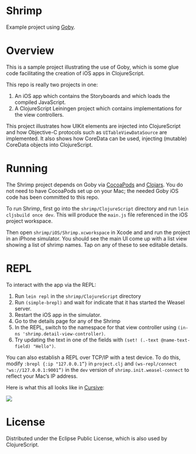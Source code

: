 Shrimp
======

Example project using [Goby](https://github.com/mfikes/goby).

Overview
========

This is a sample project illustrating the use of Goby, which is some glue code facilitating the creation of iOS apps in ClojureScript.

This repo is really two projects in one:

1. An iOS app which contains the Storyboards and which loads the compiled JavaScript.
2. A ClojureScript Leiningen project which contains implementations for the view controllers.

This project illustrates how UIKit elements are injected into ClojureScript and how Objective-C protocols such as `UITableViewDataSource` are implemented. It also shows how CoreData can be used, injecting (mutable) CoreData objects into ClojureScript.

Running
=======

The Shrimp project depends on Goby via [CocoaPods](http://cocoapods.org) and [Clojars](https://clojars.org). You do not need to have CocoaPods set up on your Mac; the needed Goby iOS code has been committed to this repo. 

To run Shrimp, first go into the `shrimp/ClojureScript` directory and run `lein cljsbuild once dev`. This will produce the `main.js` file referenced in the iOS project workspace.

Then open `shrimp/iOS/Shrimp.xcworkspace` in Xcode and and run the project in an iPhone simulator. You should see the main UI come up with a list view showing a list of shrimp names. Tap on any of these to see editable details.

REPL
====

To interact with the app via the REPL:

1. Run `lein repl` in the `shrimp/ClojureScript` directory
2. Run `(simple-brepl)` and wait for indicate that it has started the Weasel server.
3. Restart the iOS app in the simulator.
4. Go to the details page for any of the Shrimp
5. In the REPL, switch to the namespace for that view controller using `(in-ns 'shrimp.detail-view-controller)`.
6. Try updating the text in one of the fields with `(set! (.-text @name-text-field) "Hello")`.

You can also establish a REPL over TCP/IP with a test device. To do this, modify `:brepl {:ip "127.0.0.1”}` in `project.clj` and `(ws-repl/connect "ws://127.0.0.1:9001”)` in the `dev` version of `shrimp.init.weasel-connect` to reflect your Mac’s IP address.

Here is what this all looks like in [Cursive](https://cursiveclojure.com):

![](https://raw.githubusercontent.com/mfikes/shrimp/master/devenv.png)

License
=======

Distributed under the Eclipse Public License, which is also used by ClojureScript.
